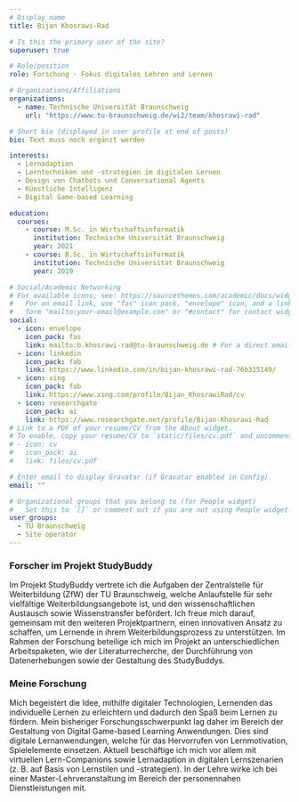 ```yaml
---
# Display name
title: Bijan Khosrawi-Rad

# Is this the primary user of the site?
superuser: true

# Role/position
role: Forschung - Fokus digitales Lehren und Lernen

# Organizations/Affiliations
organizations:
  - name: Technische Universität Braunschweig
    url: "https://www.tu-braunschweig.de/wi2/team/khosrawi-rad"

# Short bio (displayed in user profile at end of posts)
bio: Text muss noch ergänzt werden

interests:
  - Lernadaption
  - Lerntechniken und -strategien im digitalen Lernen
  - Design von Chatbots und Conversational Agents
  - Künstliche Intelligenz
  - Digital Game-based Learning

education:
  courses:
    - course: M.Sc. in Wirtschaftsinformatik
      institution: Technische Universität Braunschweig
      year: 2021
    - course: B.Sc. in Wirtschaftsinformatik
      institution: Technische Universität Braunschweig
      year: 2019

# Social/Academic Networking
# For available icons, see: https://sourcethemes.com/academic/docs/widgets/#icons
#   For an email link, use "fas" icon pack, "envelope" icon, and a link in the
#   form "mailto:your-email@example.com" or "#contact" for contact widget.
social:
  - icon: envelope
    icon_pack: fas
    link: mailto:b.khosrawi-rad@tu-braunschweig.de # For a direct email link, use "mailto:test@example.org".
  - icon: linkedin
    icon_pack: fab
    link: https://www.linkedin.com/in/bijan-khosrawi-rad-76b315149/ 
  - icon: xing
    icon_pack: fab
    link: https://www.xing.com/profile/Bijan_KhosrawiRad/cv
  - icon: researchgate
    icon_pack: ai
    link: https://www.researchgate.net/profile/Bijan-Khosrawi-Rad
# Link to a PDF of your resume/CV from the About widget.
# To enable, copy your resume/CV to `static/files/cv.pdf` and uncomment the lines below.
# - icon: cv
#   icon_pack: ai
#   link: files/cv.pdf

# Enter email to display Gravatar (if Gravatar enabled in Config)
email: ""

# Organizational groups that you belong to (for People widget)
#   Set this to `[]` or comment out if you are not using People widget.
user_groups:
  - TU Braunschweig
  - Site operator
---
```


### Forscher im Projekt StudyBuddy

Im Projekt StudyBuddy vertrete ich die Aufgaben der Zentralstelle für Weiterbildung (ZfW) der TU Braunschweig, welche Anlaufstelle für sehr vielfältige Weiterbildungsangebote ist, und den wissenschaftlichen Austausch sowie Wissenstransfer befördert. Ich freue mich darauf, gemeinsam mit den weiteren Projektpartnern, einen innovativen Ansatz zu schaffen, um Lernende in ihrem Weiterbildungsprozess zu unterstützen. Im Rahmen der Forschung beteilige ich mich im Projekt an unterschiedlichen Arbeitspaketen, wie der Literaturrecherche, der Durchführung von Datenerhebungen sowie der Gestaltung des StudyBuddys. 

### Meine Forschung

Mich begeistert die Idee, mithilfe digitaler Technologien, Lernenden das individuelle Lernen zu erleichtern und dadurch den Spaß beim Lernen zu fördern. Mein bisheriger Forschungsschwerpunkt lag daher im Bereich der Gestaltung von Digital Game-based Learning Anwendungen. Dies sind digitale Lernanwendungen, welche für das Hervorrufen von Lernmotivation, Spielelemente einsetzen. Aktuell beschäftige ich mich vor allem mit virtuellen Lern-Companions sowie Lernadaption in digitalen Lernszenarien (z. B. auf Basis von Lernstilen und -strategien). In der Lehre wirke ich bei einer Master-Lehrveranstaltung im Bereich der personennahen Dienstleistungen mit.